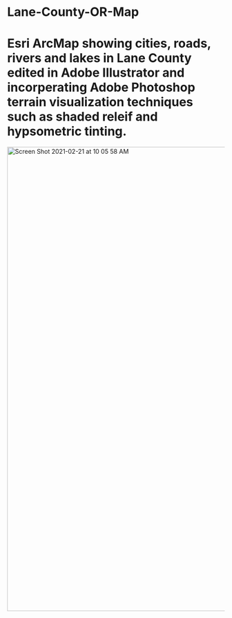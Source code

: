 # Lane-County-OR-Map
# Esri ArcMap showing cities, roads, rivers and lakes in Lane County edited in Adobe Illustrator and incorperating Adobe Photoshop terrain visualization techniques such as shaded releif and hypsometric tinting.
<img width="1077" alt="Screen Shot 2021-02-21 at 10 05 58 AM" src="https://user-images.githubusercontent.com/38195404/108634029-6feb3280-742c-11eb-8605-0aa501a2e7b9.png">
